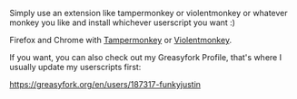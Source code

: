 Simply use an extension like tampermonkey or violentmonkey or whatever monkey you like and install whichever userscript you want :)

Firefox and Chrome with [Tampermonkey](https://tampermonkey.net) or [Violentmonkey](https://violentmonkey.github.io/).

If you want, you can also check out my Greasyfork Profile, that's where I usually update my userscripts first:

https://greasyfork.org/en/users/187317-funkyjustin
